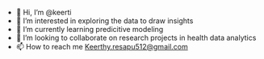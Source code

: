 - 👋 Hi, I’m @keerti
- 👀 I’m interested in exploring the data to draw insights
- 🌱 I’m currently learning predicitive modeling
- 💞️ I’m looking to collaborate on research projects in health data analytics
- 📫 How to reach me Keerthy.resapu512@gmail.com


<!---
kresapu/kresapu is a ✨ special ✨ repository because its `README.md` (this file) appears on your GitHub profile.
You can click the Preview link to take a look at your changes.
--->
